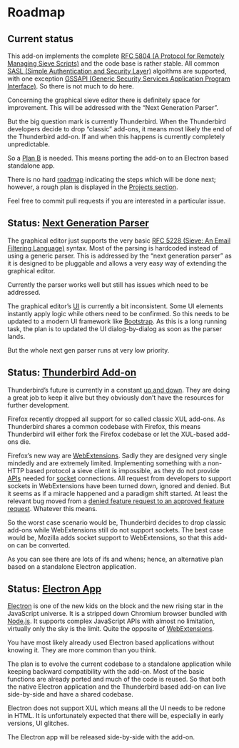# Roadmap

## Current status

This add-on implements the complete [RFC 5804 (A Protocol for Remotely Managing Sieve Scripts)](https://wiki.tools.ietf.org/html/rfc5804) and the code base is rather stable. All common [SASL (Simple Authentication and Security Layer)](https://en.wikipedia.org/wiki/Simple_Authentication_and_Security_Layer) algoithms are supported, with one exception [GSSAPI (Generic Security Services Application Program Interface)](https://en.wikipedia.org/wiki/Generic_Security_Services_Application_Program_Interface).
So there is not much to do here.

Concerning the graphical sieve editor there is definitely space for improvement. This will be addressed with the “Next Generation Parser”.

But the big question mark is currently Thunderbird. When the Thunderbird developers decide to drop “classic” add-ons, it means most likely the end of the Thunderbird add-on. If and when this happens is currently completely unpredictable.

So a [Plan B](https://en.wikipedia.org/wiki/Contingency_plan) is needed. This means porting the add-on to an Electron based standalone app.

There is no hard [roadmap](https://en.wikipedia.org/wiki/Technology_roadmap) indicating the steps which will be done next; however, a rough plan is displayed in the [Projects section](https://github.com/thsmi/sieve/projects).

Feel free to commit pull requests if you are interested in a particular issue.

## Status: [Next Generation Parser](https://github.com/thsmi/sieve/projects/1)

The graphical editor just supports the very basic [RFC 5228 (Sieve: An Email Filtering Language)](https://tools.ietf.org/html/rfc5228) syntax. Most of the parsing is hardcoded instead of using a generic parser. This is addressed by the “next generation parser” as it is designed to be pluggable and allows a very easy way of extending the graphical editor.

Currently the parser works well but still has issues which need to be addressed.

The graphical editor’s [UI](https://en.wikipedia.org/wiki/User_interface) is currently a bit inconsistent. Some UI elements instantly apply logic while others need to be confirmed. So this needs to be updated to a modern UI framework like [Bootstrap](https://getbootstrap.com/). As this is a long running task, the plan is to updated the UI dialog-by-dialog as soon as the parser lands.

But the whole next gen parser runs at very low priority.

## Status: [Thunderbird Add-on](https://github.com/thsmi/sieve/projects/4)

Thunderbird’s future is currently in a constant [up and down](
https://blog.mozilla.org/thunderbird/2017/12/new-thunderbird-releases-and-new-thunderbird-staff/). They are doing a great job to keep it alive but they obviously don’t have the resources for further development.

Firefox recently dropped all support for so called classic XUL add-ons. As Thunderbird shares a common codebase with Firefox, this means Thunderbird will either fork the Firefox codebase or let the XUL-based add-ons die.

Firefox’s new way are [WebExtensions](https://developer.mozilla.org/en-US/Add-ons/WebExtensions). Sadly they are designed very single mindedly and are extremely limited. Implementing something with a non-HTTP based protocol a sieve client is impossible, as they do not provide [APIs](https://en.wikipedia.org/wiki/Application_programming_interface) needed for [socket](https://en.wikipedia.org/wiki/Network_socket) connections. All request from developers to support sockets in WebExtensions have been turned down, ignored and denied. But it seems as if a miracle happened and a paradigm shift started. At least the relevant bug moved from a [denied feature request to an approved feature request](http://www.agmweb.ca/2017-12-21-design-decision/). Whatever this means.

So the worst case scenario would be, Thunderbird decides to drop classic add-ons while WebExtensions still do not support sockets.
The best case would be, Mozilla adds socket support to WebExtensions, so that this add-on can be converted.

As you can see there are lots of ifs and whens; hence, an alternative plan based on a standalone Electron application.

## Status: [Electron App](https://github.com/thsmi/sieve/projects/3)

[Electron](https://electronjs.org/) is one of the new kids on the block and the new rising star in the JavaScript universe. It is a stripped down Chromium browser bundled with [Node.js](https://nodejs.org/). It supports complex JavaScript APIs with almost no limitation, virtually only the sky is the limit. Quite the opposite of [WebExtensions](https://developer.mozilla.org/en-US/Add-ons/WebExtensions).

You have most likely already used Electron based applications without knowing it. They are more common than you think.

The plan is to evolve the current codebase to a standalone application while keeping backward compatibility with the add-on. Most of the basic functions are already ported and much of the code is reused. So that both the native Electron application and the Thunderbird based add-on can live side-by-side and have a shared codebase.

Electron does not support XUL which means all the UI needs to be redone in HTML. It is unfortunately expected that there will be, especially in early versions, UI glitches.

The Electron app will be released side-by-side with the add-on.
